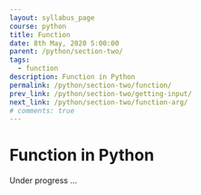 ```yaml
---
layout: syllabus_page
course: python
title: Function
date: 8th May, 2020 5:00:00
parent: /python/section-two/
tags:
  - function
description: Function in Python
permalink: /python/section-two/function/
prev_link: /python/section-two/getting-input/
next_link: /python/section-two/function-arg/
# comments: true
---
```


# Function in Python

Under progress ...
